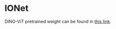 # IONet

DINO-ViT pretrained weight can be found in [this link](https://github.com/lunit-io/benchmark-ssl-pathology/releases/tag/pretrained-weights).
